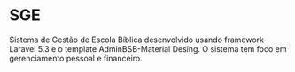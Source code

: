 # SGE
Sistema de Gestão de Escola Bíblica desenvolvido usando framework Laravel 5.3 e o template AdminBSB-Material Desing. O sistema tem foco em gerenciamento pessoal e financeiro.
